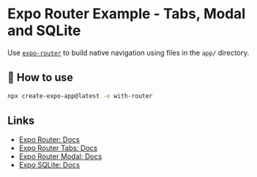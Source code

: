 # Expo Router Example - Tabs, Modal and SQLite

Use [`expo-router`](https://docs.expo.dev/router/introduction/) to build native navigation using files in the `app/` directory.

## 🚀 How to use

```sh
npx create-expo-app@latest -e with-router
```

## Links

- [Expo Router: Docs](https://docs.expo.dev/router/introduction/)
- [Expo Router Tabs: Docs](https://docs.expo.dev/router/advanced/tabs/)
- [Expo Router Modal: Docs](https://docs.expo.dev/router/advanced/modals/)
- [Expo SQLite: Docs](https://docs.expo.dev/versions/latest/sdk/sqlite/)
